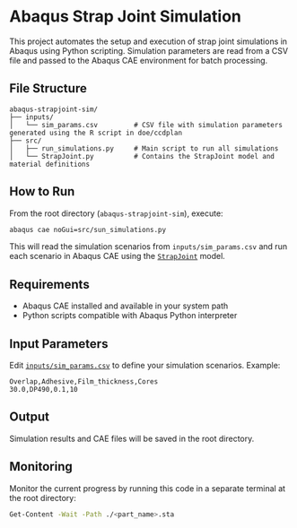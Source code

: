 # Abaqus Strap Joint Simulation

This project automates the setup and execution of strap joint simulations in Abaqus using Python scripting. Simulation parameters are read from a CSV file and passed to the Abaqus CAE environment for batch processing.

## File Structure

```text
abaqus-strapjoint-sim/
├── inputs/
│   └── sim_params.csv         # CSV file with simulation parameters generated using the R script in doe/ccdplan
├── src/
│   ├── run_simulations.py     # Main script to run all simulations
│   └── StrapJoint.py          # Contains the StrapJoint model and material definitions
```

## How to Run

From the root directory (`abaqus-strapjoint-sim`), execute:

```sh
abaqus cae noGui=src/sun_simulations.py
```

This will read the simulation scenarios from `inputs/sim_params.csv` and run each scenario in Abaqus CAE using the [`StrapJoint`](src/StrapJoint.py) model.

## Requirements

- Abaqus CAE installed and available in your system path
- Python scripts compatible with Abaqus Python interpreter

## Input Parameters

Edit [`inputs/sim_params.csv`](inputs/sim_params.csv) to define your simulation scenarios. Example:

```text
Overlap,Adhesive,Film_thickness,Cores
30.0,DP490,0.1,10
```

## Output

Simulation results and CAE files will be saved in the root directory.

## Monitoring

Monitor the current progress by running this code in a separate terminal at the root directory:

```sh
Get-Content -Wait -Path ./<part_name>.sta
```
